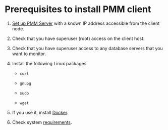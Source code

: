 # Prerequisites to install PMM client

1. [Set up PMM Server](../server/index.md) with a known IP address accessible from the client node.

2. Check that you have superuser (root) access on the client host. 

3. Check that you have superuser access to any database servers that you want to monitor.

4. Install the following Linux packages: 

    * `curl`

    * `gnupg`

    * `sudo`

    * `wget`

5. If you use it, install [Docker](https://docs.docker.com/get-docker/).

6. Check system [requirements](..//..//plan-pmm-installation/hardware_and_system.md#client-requirements).
